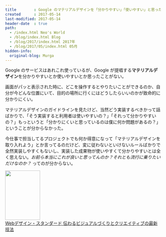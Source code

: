 ```yaml
---
title        : Google のマテリアルデザインを「分かりやすい」「使いやすい」と思ったことがない
created      : 2017-05-14
last-modified: 2017-05-14
header-date  : true
path:
  - /index.html Neo's World
  - /blog/index.html Blog
  - /blog/2017/index.html 2017年
  - /blog/2017/05/index.html 05月
hidden-info:
  original-blog: Murga
---
```


Google のサービスはあれこれ使っているが、Google が提唱する**マテリアルデザイン**を分かりやすいとか使いやすいとか思ったことがない。

画面がパッと表示された時に、どこを操作するとやりたいことができるのか、自分が今どんな位置にいて、目的の場所に行くにはどうしたらいいのかが致命的に分かりにくい。

マテリアルデザインのガイドラインを見たけど、当然どう実装するべきかって話ばかりで、「そう実装すると利用者は使いやすいの？」「それって分かりやすいの？」もっというと「分かりにくいと思っているのは僕に何か問題があるの？」ということが分からなかった。

今仕事で担当してるプロジェクトでも何か得意になって「マテリアルデザインを取り入れよう」とか言ってるのだけど、変に従わないといけないルールばかりで全然実装しやすくもないし、実装した成果物が使いやすくて分かりやすいとは全く思えない。*お前ら本当にこれが良いと思ってんのか？それとも流行に乗りたいだけなのか？* ってのが分からない。

<div class="ad-amazon">
  <div class="ad-amazon-image">
    <a href="https://www.amazon.co.jp/dp/B07LFXSP5K?tag=neos21-22&amp;linkCode=osi&amp;th=1&amp;psc=1">
      <img src="https://m.media-amazon.com/images/I/414eiye7HrL._SL160_.jpg" width="113" height="160">
    </a>
  </div>
  <div class="ad-amazon-info">
    <div class="ad-amazon-title">
      <a href="https://www.amazon.co.jp/dp/B07LFXSP5K?tag=neos21-22&amp;linkCode=osi&amp;th=1&amp;psc=1">Webデザイン・スタンダード 伝わるビジュアルづくりとクリエイティブの最新技法</a>
    </div>
  </div>
</div>
